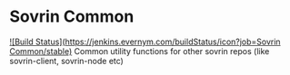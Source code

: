 # Sovrin Common
[![Build Status](https://jenkins.evernym.com/buildStatus/icon?job=Sovrin Common/stable)](https://jenkins.evernym.com/view/Core/job/Sovrin%20Common/job/stable/)
Common utility functions for other sovrin repos (like sovrin-client, sovrin-node etc)
